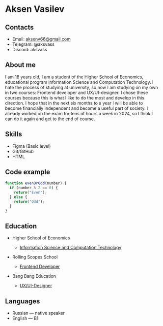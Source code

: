 # Aksen Vasilev

## Contacts

* Email: <aksenv66@gmail.com>
* Telegram: @aksvass
* Discord: aksvass

## About me

I am 18 years old, I am a student of the Higher School of Economics, educational program Information Science and Computation Technology. I hate the process of studying at university, so now I am studying on my own in two courses: Frontend developer and UX/UI-designer. I chose these courses because this is what I like to do the most and develop in this direction. I hope that in the next six months to a year I will be able to become financially independent and become a useful part of society. I already worked on the exam for tens of hours a week in 2024, so I think I can do it again and get to the end of course.

## Skills

* Figma (Basic level)
* Git/GitHub
* HTML

## Code example

``` js
function evenOrOdd(number) {
  if (number % 2 == 0) {
    return("Even");
  } else {
    return("Odd");
  }
}
```

## Education

* Higher School of Economics
  * [Information Science and Computation Technology](https://www.hse.ru/ba/isct/)

* Rolling Scopes School
  * [Frontend Developer](https://rs.school/courses/javascript-preschool-ru)

* Bang Bang Education
  * [UX/UI-Designer](https://bangbangeducation.ru/program/ux)

## Languages

* Russian — native speaker
* English — B1
